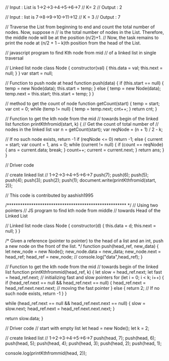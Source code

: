 // Input :  List is 1->2->3->4->5->6->7
//          K= 2
// Output : 2

// Input :  list is 7->8->9->10->11->12
//          K = 3
// Output : 7

// Traverse the List from beginning to end and count the total number of nodes. Now, suppose n
// is the total number of nodes in the List. Therefore, the middle node will be at the position (n/2)+1.
// Now, the task remains to print the node at (n/2 + 1 – k)th position from the head of the List.

// javascript program to find Kth node from mid
// of a linked list in single traversal

// Linked list node
class Node {
  constructor(val) {
    this.data = val;
    this.next = null;
  }
}
var start = null;

// Function to push node at head
function push(data) {
  if (this.start == null) {
    temp = new Node(data);
    this.start = temp;
  } else {
    temp = new Node(data);
    temp.next = this.start;
    this.start = temp;
  }
}

// method to get the count of node
function getCount(start) {
  temp = start;
  var cnt = 0;
  while (temp != null) {
    temp = temp.next;
    cnt++;
  }
  return cnt;
}

// Function to get the kth node from the mid
// towards begin of the linked list
function printKthfromid(start, k) {
  // Get the count of total number of
  // nodes in the linked list
  var n = getCount(start);
  var reqNode = (n + 1) / 2 - k;

  // If no such node exists, return -1
  if (reqNode <= 0) return -1;
  else {
    current = start;
    var count = 1,
      ans = 0;
    while (current != null) {
      if (count == reqNode) {
        ans = current.data;
        break;
      }
      count++;
      current = current.next;
    }
    return ans;
  }
}

// Driver code

// create linked list
// 1->2->3->4->5->6->7
push(7);
push(6);
push(5);
push(4);
push(3);
push(2);
push(1);
document.write(printKthfromid(start, 2));

// This code is contributed by aashish1995

/****************************************************** */
// Using two pointers
// JS program to find kth node from middle
// towards Head of the Linked List

// Linked list node
class Node {
  constructor(d) {
    this.data = d;
    this.next = null;
  }
}

/* Given a reference (pointer to
pointer) to the head of a list
and an int, push a new node on
the front of the list. */
function push(head_ref, new_data) {
  let new_node = new Node();
  new_node.data = new_data;
  new_node.next = head_ref;
  head_ref = new_node;
  // console.log("data",head_ref);
}

// Function to get the kth node from the mid
// towards begin of the linked list
function printKthfrommid(head_ref, k) {
  let slow = head_ref.next;
  let fast = head_ref.next; // initializing fast and slow pointers
  for (let i = 0; i < k; i++) {
    if (head_ref.next == null && head_ref.next == null) {
      head_ref.next = head_ref.next.next.next; // moving the fast pointer
    } else {
      return 2; // If no such node exists, return -1
    }
  }

  while (head_ref.next == null && head_ref.next.next == null) {
    slow = slow.next;
    head_ref.next = head_ref.next.next.next;
  }

  return slow.data;
}

// Driver code
// start with empty list
let head = new Node();
let k = 2;

// create linked list
// 1->2->3->4->5->6->7
push(head, 7);
push(head, 6);
push(head, 5);
push(head, 4);
push(head, 3);
push(head, 2);
push(head, 1);

console.log(printKthfrommid(head, 2));
